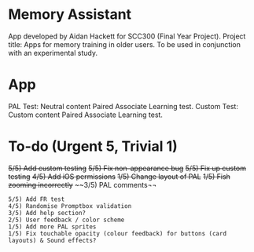 Memory Assistant
========================================
App developed by Aidan Hackett for SCC300 (Final Year Project).
Project title: Apps for memory training in older users.
To be used in conjunction with an experimental study.

App
=== 
PAL Test: Neutral content Paired Associate Learning test.
Custom Test: Custom content Paired Associate Learning test.

To-do (Urgent 5, Trivial 1)
======
~~5/5) Add custom testing~~
~~5/5) Fix non-appearance bug~~ 
~~5/5) Fix up custom testing~~ 
~~4/5) Add iOS permissions~~
~~1/5) Change layout of PAL~~
~~1/5) Fish zooming incorrectly~~
~~3/5) PAL comments¬¬

    5/5) Add FR test 
    4/5) Randomise Promptbox validation
    3/5) Add help section?
    2/5) User feedback / color scheme  
    1/5) Add more PAL sprites     
    1/5) Fix touchable opacity (colour feedback) for buttons (card layouts) & Sound effects?
    

